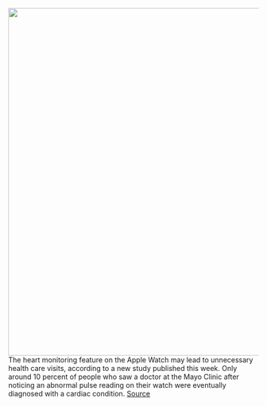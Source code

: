 <img src='https://cdn.vox-cdn.com/thumbor/MUuyH9RqKtMA_AeM1zMREnHF3ow=/0x0:2040x1360/1200x800/filters:focal(857x517:1183x843)/cdn.vox-cdn.com/uploads/chorus_image/image/67566077/akrales_171113_2119_0074.0.jpg' width='700px' /><br/>
The heart monitoring feature on the Apple Watch may lead to unnecessary health care visits, according to a new study published this week. Only around 10 percent of people who saw a doctor at the Mayo Clinic after noticing an abnormal pulse reading on their watch were eventually diagnosed with a cardiac condition.
<a href='https://www.theverge.com/2020/10/1/21496813/apple-watch-heart-monitor-ekg-false-positive'> Source <a/>